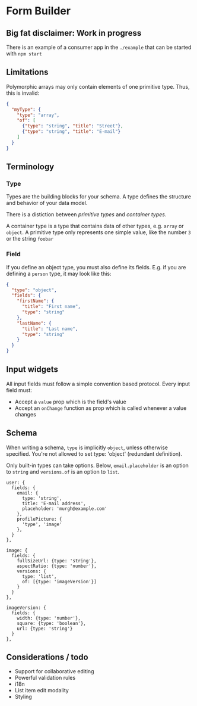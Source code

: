 # Form Builder

## Big fat disclaimer: Work in progress

There is an example of a consumer app in the `./example` that can be started with `npm start`

## Limitations

Polymorphic arrays may only contain elements of one primitive type. Thus, this is invalid:

```json
{
  "myType": {
    "type": "array",
    "of": [
      {"type": "string", "title": "Street"},
      {"type": "string", "title": "E-mail"}
    ]
  }
}
```

## Terminology

### Type
Types are the building blocks for your schema. A type defines the structure and behavior of your data model.

There is a distiction between _primitive types_ and _container types_.

A container type is a type that contains data of other types, e.g. `array` or `object`. A primitive type only represents one simple value, like the number `3` or the string `foobar`


### Field
If you define an object type, you must also define its fields. E.g. if you are defining a `person` type, it may look like this:

```json
{
  "type": "object",
  "fields": {
    "firstName": {
      "title": "First name",
      "type": "string"
    },
    "lastName": {
      "title": "Last name",
      "type": "string"
    }
  }
}
```

## Input widgets

All input fields must follow a simple convention based protocol.
Every input field must:
 - Accept a `value` prop which is the field's value
 - Accept an `onChange` function as prop which is called whenever a value changes


## Schema
When writing a schema, `type` is implicitly `object`, unless otherwise specified. You're not allowed to set type: 'object' (redundant definition).

Only built-in types can take options. Below, `email.placeholder` is an option to `string` and `versions.of` is an option to `list`.

```
user: {
  fields: {
    email: {
      type: 'string',
      title: 'E-mail address',
      placeholder: 'murgh@example.com'
    },
    profilePicture: {
      'type', 'image'
    },
  }
},

image: {
  fields: {
    fullSizeUrl: {type: 'string'},
    aspectRatio: {type: 'number'},
    versions: {
      type: 'list',
      of: [{type: 'imageVersion'}]
    }
  }
},

imageVersion: {
  fields: {
    width: {type: 'number'},
    square: {type: 'boolean'},
    url: {type: 'string'}
  }
},
```




## Considerations / todo
 - Support for collaborative editing
 - Powerful validation rules
 - i18n
 - List item edit modality
 - Styling
